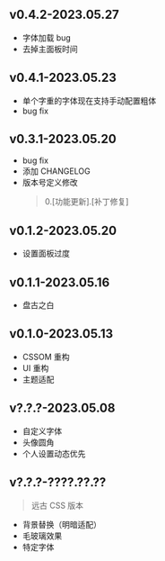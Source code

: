 ## v0.4.2-2023.05.27

 - 字体加载 bug
 - 去掉主面板时间

## v0.4.1-2023.05.23

 - 单个字重的字体现在支持手动配置粗体
 - bug fix

## v0.3.1-2023.05.20

 - bug fix
 - 添加 CHANGELOG
 - 版本号定义修改
    > 0.[功能更新].[补丁修复]

## v0.1.2-2023.05.20

 - 设置面板过度

## v0.1.1-2023.05.16

 - 盘古之白

## v0.1.0-2023.05.13

 - CSSOM 重构
 - UI 重构
 - 主题适配

## v?.?.?-2023.05.08

 - 自定义字体
 - 头像圆角
 - 个人设置动态优先

## v?.?.?-????.??.??

> 远古 CSS 版本

 - 背景替换（明暗适配）
 - 毛玻璃效果
 - 特定字体

